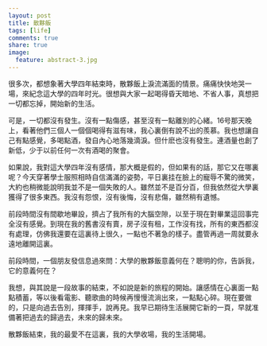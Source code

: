 ```yaml
---
layout: post
title: 散夥飯
tags: [life]
comments: true
share: true
image:
  feature: abstract-3.jpg
---
```


很多次，都想象著大學四年結束時，散夥飯上淚流滿面的情景。痛痛快快地哭一場，來紀念這大學的四年时光。很想與大家一起喝得昏天暗地、不省人事，真想把一切都忘掉，開始新的生活。

可是，一切都沒有發生。沒有一點傷感，甚至沒有一點離別的心緒。16号那天晚上，看著他們三個人一個個喝得有滋有味，我心裏倒有說不出的羨慕。我也想讓自己有點感覺，多喝點酒，發自內心地落幾滴淚。但什麽也沒有發生。連酒量也創了新低，少于以前任何一次有酒喝的聚會。

如果說，我對這大學四年沒有感情，那大概是假的，但如果有的話，那它又在哪裏呢？今天穿著學士服照相時自信滿滿的姿勢，平日裏挂在臉上的寵辱不驚的微笑，大約也稍微能說明我並不是一個失敗的人。雖然並不是百分百，但我依然從大學裏獲得了很多東西。我沒有怨恨，沒有後悔，沒有悲傷，雖然稍有遺憾。

前段時間沒有間歇地畢設，擠占了我所有的大腦空隙，以至于現在對畢業這回事完全沒有感覺。到現在我的舊書沒有賣，房子沒有租，工作沒有找，所有的東西都沒有處理，仿佛我還要在這裏待上很久，一點也不著急的樣子。盡管再過一周就要永遠地離開這裏。

前段時間，一個朋友發信息過來問：大學的散夥飯意義何在？聰明的你，告訴我，它的意義何在？

我想，與其說是一段故事的結束，不如說是新的旅程的開始。讓感情在心裏面一點點積蓄，等以後看電影、聽歌曲的時候再慢慢流淌出來，一點點心碎。現在要做的，只是向過去告別，揮揮手，說再見。我早已期待生活展開它新的一頁，早就准備著把過去的歸過去，未來的歸未來。

散夥飯結束，我的最愛不在這裏，我的大學收場，我的生活開場。